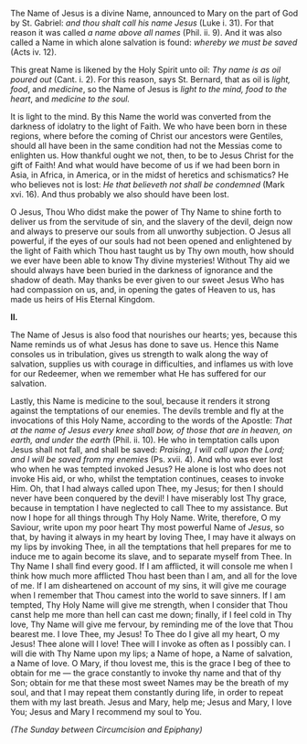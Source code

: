 
The Name of Jesus is a divine Name, announced to Mary on the part of God by St. Gabriel: *and thou shalt call his name Jesus* (Luke i. 31). For that reason it was called *a name above all names* (Phil. ii. 9). And it was also called a Name in which alone salvation is found: *whereby we must be saved* (Acts iv. 12).

This great Name is likened by the Holy Spirit unto oil: *Thy name is as oil poured out* (Cant. i. 2). For this reason, says St. Bernard, that as oil is *light, food*, and *medicine*, so the Name of Jesus is *light to the mind, food to the heart*, and *medicine to the soul.*

It is light to the mind. By this Name the world was converted from the darkness of idolatry to the light of Faith. We who have been born in these regions, where before the coming of Christ our ancestors were Gentiles, should all have been in the same condition had not the Messias come to enlighten us. How thankful ought we not, then, to be to Jesus Christ for the gift of Faith! And what would have become of us if we had been born in Asia, in Africa, in America, or in the midst of heretics and schismatics? He who believes not is lost: *He that believeth not shall be condemned* (Mark xvi. 16). And thus probably we also should have been lost.

O Jesus, Thou Who didst make the power of Thy Name to shine forth to deliver us from the servitude of sin, and the slavery of the devil, deign now and always to preserve our souls from all unworthy subjection. O Jesus all powerful, if the eyes of our souls had not been opened and enlightened by the light of Faith which Thou hast taught us by Thy own mouth, how should we ever have been able to know Thy divine mysteries! Without Thy aid we should always have been buried in the darkness of ignorance and the shadow of death. May thanks be ever given to our sweet Jesus Who has had compassion on us, and, in opening the gates of Heaven to us, has made us heirs of His Eternal Kingdom.

**II\.**

The Name of Jesus is also food that nourishes our hearts; yes, because this Name reminds us of what Jesus has done to save us. Hence this Name consoles us in tribulation, gives us strength to walk along the way of salvation, supplies us with courage in difficulties, and inflames us with love for our Redeemer, when we remember what He has suffered for our salvation.

Lastly, this Name is medicine to the soul, because it renders it strong against the temptations of our enemies. The devils tremble and fly at the invocations of this Holy Name, according to the words of the Apostle: *That at the name of Jesus every knee shall bow, of those that are in heaven, on earth, and under the earth* (Phil. ii. 10). He who in temptation calls upon Jesus shall not fall, and shall be saved: *Praising, I will call upon the Lord; and I will be saved from my enemies* (Ps. xvii. 4). And who was ever lost who when he was tempted invoked Jesus? He alone is lost who does not invoke His aid, or who, whilst the temptation continues, ceases to invoke Him. Oh, that I had always called upon Thee, my Jesus; for then I should never have been conquered by the devil! I have miserably lost Thy grace, because in temptation I have neglected to call Thee to my assistance. But now I hope for all things through Thy Holy Name. Write, therefore, O my Saviour, write upon my poor heart Thy most powerful Name of *Jesus*, so that, by having it always in my heart by loving Thee, I may have it always on my lips by invoking Thee, in all the temptations that hell prepares for me to induce me to again become its slave, and to separate myself from Thee. In Thy Name I shall find every good. If I am afflicted, it will console me when I think how much more afflicted Thou hast been than I am, and all for the love of me. If I am disheartened on account of my sins, it will give me courage when I remember that Thou camest into the world to save sinners. If I am tempted, Thy Holy Name will give me strength, when I consider that Thou canst help me more than hell can cast me down; finally, if I feel cold in Thy love, Thy Name will give me fervour, by reminding me of the love that Thou bearest me. I love Thee, my Jesus! To Thee do I give all my heart, O my Jesus! Thee alone will I love! Thee will I invoke as often as I possibly can. I will die with Thy Name upon my lips; a Name of hope, a Name of salvation, a Name of love. O Mary, if thou lovest me, this is the grace I beg of thee to obtain for me — the grace constantly to invoke thy name and that of thy Son; obtain for me that these most sweet Names may be the breath of my soul, and that I may repeat them constantly during life, in order to repeat them with my last breath. Jesus and Mary, help me; Jesus and Mary, I love You; Jesus and Mary I recommend my soul to You.

*(The Sunday between Circumcision and Epiphany)*

